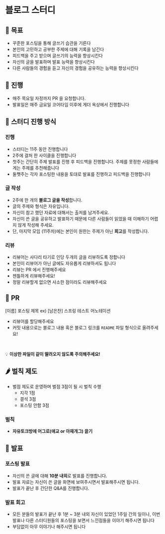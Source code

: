 # 블로그 스터디

## 🥝 목표

- 꾸준한 포스팅을 통해 글쓰기 습관을 기른다
- 본인의 고민하고 공부한 주제에 대해 기록을 남긴다
- 피드백을 주고 받으며 글쓰기의 능력을 향상시킨다
- 자신의 글을 발표하며 발표 능력을 향상시킨다
- 다른 사람들의 경험을 듣고 자신의 경험을 공유하는 능력을 향상시킨다

## 🍏 진행

- 매주 목요일 자정까지 PR 을 요청합니다.
- 발표일은 매주 금요일 코어타임 이후에 게더 옥상에서 진행합니다

## 🍐 스터디 진행 방식

### 진행

- 스터디는 11주 동안 진행합니다
- 2주에 걸처 한 사이클을 진행합니다
- 첫주는 간단히 주제 발표를 진행 후 피드백을 진행합니다. 주제를 못정한 사람들에게는 주제를 추천해줍니다
- 둘쨋주는 각자 포스팅한 내용을 토대로 발표를 진행하고 피드백을 진행합니다

### 글 작성

- 2주에 한 개의 **블로그 글을 작성**합니다.
- 글의 주제와 형식은 자유입니다.
- 자신이 참고 했던 자료에 대해서는 출저를 남겨주세요.
- 자신이 쓴 글을 공유하고 발표하기 때문에 다른 사람들이 읽었을 때 이해하기 어렵지 않게 작성해 주세요.
- 단, 마지막 모임 (11주차)에는 본인이 원한는 주제가 아닌 **회고**를 작성합니다.

### 리뷰

- 리뷰어는 사다리 타기로 인당 두개의 글을 리뷰하도록 정합니다
- 본인이 리뷰어가 아닌 글에도 자유롭게 리뷰하셔도 됩니다
- 리뷰는 PR 에서 진행해주세요
- 젠틀하게 리뷰해주세요!
- 정말 리뷰할게 없으면 사소한 점이라도 리뷰해주세요

## 🥑 PR

[이름] 포스팅 제목
ex) [남은찬] 스프링 테스트 어노테이션
- 리뷰어를 할당해주세요
- 커밋 내용으로는 블로그 내용 혹은 블로그 링크를 `README` 파일 형식으로 올려주세요!
<br>

💡 **이상한 파일이 같이 딸려오지 않도록 주의해주세요!**
## 🌶️ 벌칙 제도

- 벌점 제도로 운영하며 벌점 3점이 될 시 벌칙 수행
    - 지각 1점
    - 결석 3점
    - 포스팅 안함 3점

### 벌칙

- **자유토크방에 어그로(애교 or 아재개그) 끌기**

## 🥦 발표

### 포스팅 발표

- 자신의 쓴 글에 대해 **10분 내외**로 발표를 진행합니다.
- 발표 자료는 자신이 쓴 글을 화면에 보여주시면서 발표해주시면 됩니다.
- 발표가 끝난 후 간단한 Q&A를 진행합니다.

### 발표 회고

- 모든 분들의 발표가 끝난 후 1분 ~ 3분 내외 자신이 있었던 1주일 간의 일이나, 이번 발표나 다른 스터디원들의 포스팅을 보면서 느낀점들을 이야기 해주시면 됩니다
- 부담없이 아무 이야기나 해주시면 됩니다
